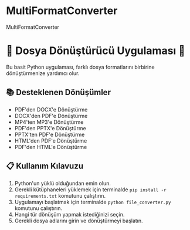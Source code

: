 # MultiFormatConverter
MultiFormatConverter

<!DOCTYPE html>
<html>
<head>
    <meta charset="UTF-8">
    <title>File Converter App</title>
</head>
<body>

<h1>📁 Dosya Dönüştürücü Uygulaması 🔄</h1>

<p>Bu basit Python uygulaması, farklı dosya formatlarını birbirine dönüştürmenize yardımcı olur.</p>

<h2>📚 Desteklenen Dönüşümler</h2>
<ul>
    <li>PDF'den DOCX'e Dönüştürme</li>
    <li>DOCX'den PDF'e Dönüştürme</li>
    <li>MP4'ten MP3'e Dönüştürme</li>
    <li>PDF'den PPTX'e Dönüştürme</li>
    <li>PPTX'ten PDF'e Dönüştürme</li>
    <li>HTML'den PDF'e Dönüştürme</li>
    <li>PDF'den HTML'e Dönüştürme</li>
</ul>

<h2>📋 Kullanım Kılavuzu</h2>
<ol>
    <li>Python'un yüklü olduğundan emin olun.</li>
    <li>Gerekli kütüphaneleri yüklemek için terminalde <code>pip install -r requirements.txt</code> komutunu çalıştırın.</li>
    <li>Uygulamayı başlatmak için terminalde <code>python file_converter.py</code> komutunu çalıştırın.</li>
    <li>Hangi tür dönüşüm yapmak istediğinizi seçin.</li>
    <li>Gerekli dosya adlarını girin ve dönüştürmeyi başlatın.</li>
</ol>


</body>
</html>
